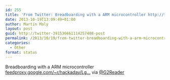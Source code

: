 ```yaml
---
id: 255
title: 'From Twitter: Breadboarding with a ARM microcontroller http://t&#8230;.'
date: 2013-10-19T13:09:49+01:00
author: Martin Maly
layout: post
guid: http://twitter-391536661114257408-post
permalink: /2013/10/19/from-twitter-breadboarding-with-a-arm-microcontroller-httpt/
categories:
  - Other
format: status
---
```

Breadboarding with a ARM microcontroller [feedproxy.google.com/~r/hackaday/Lg…](http://feedproxy.google.com/~r/hackaday/LgoM/~3/P1lLqGvTeOU/) via [@G2Reader](http://twitter.com/G2Reader)